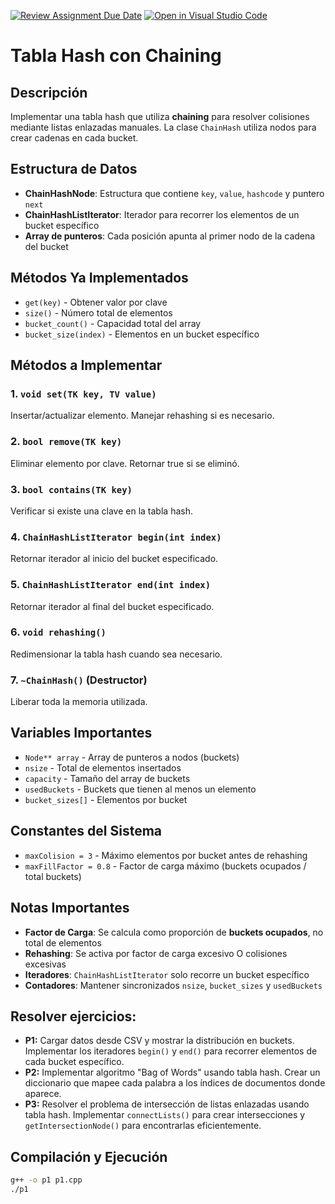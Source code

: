 [![Review Assignment Due Date](https://classroom.github.com/assets/deadline-readme-button-22041afd0340ce965d47ae6ef1cefeee28c7c493a6346c4f15d667ab976d596c.svg)](https://classroom.github.com/a/INK5rVnQ)
[![Open in Visual Studio Code](https://classroom.github.com/assets/open-in-vscode-2e0aaae1b6195c2367325f4f02e2d04e9abb55f0b24a779b69b11b9e10269abc.svg)](https://classroom.github.com/online_ide?assignment_repo_id=20462752&assignment_repo_type=AssignmentRepo)
# Tabla Hash con Chaining

## Descripción
Implementar una tabla hash que utiliza **chaining** para resolver colisiones mediante listas enlazadas manuales. La clase `ChainHash` utiliza nodos para crear cadenas en cada bucket.

## Estructura de Datos
- **ChainHashNode**: Estructura que contiene `key`, `value`, `hashcode` y puntero `next`
- **ChainHashListIterator**: Iterador para recorrer los elementos de un bucket específico
- **Array de punteros**: Cada posición apunta al primer nodo de la cadena del bucket

## Métodos Ya Implementados 
- `get(key)` - Obtener valor por clave
- `size()` - Número total de elementos
- `bucket_count()` - Capacidad total del array
- `bucket_size(index)` - Elementos en un bucket específico

## Métodos a Implementar 

### 1. `void set(TK key, TV value)`
Insertar/actualizar elemento. Manejar rehashing si es necesario.

### 2. `bool remove(TK key)`
Eliminar elemento por clave. Retornar true si se eliminó.

### 3. `bool contains(TK key)`
Verificar si existe una clave en la tabla hash.

### 4. `ChainHashListIterator begin(int index)`
Retornar iterador al inicio del bucket especificado.

### 5. `ChainHashListIterator end(int index)`
Retornar iterador al final del bucket especificado.

### 6. `void rehashing()`
Redimensionar la tabla hash cuando sea necesario.

### 7. `~ChainHash()` (Destructor)
Liberar toda la memoria utilizada.

## Variables Importantes
- `Node** array` - Array de punteros a nodos (buckets)
- `nsize` - Total de elementos insertados
- `capacity` - Tamaño del array de buckets
- `usedBuckets` - Buckets que tienen al menos un elemento
- `bucket_sizes[]` - Elementos por bucket

## Constantes del Sistema
- `maxColision = 3` - Máximo elementos por bucket antes de rehashing
- `maxFillFactor = 0.8` - Factor de carga máximo (buckets ocupados / total buckets)

## Notas Importantes
- **Factor de Carga**: Se calcula como proporción de **buckets ocupados**, no total de elementos
- **Rehashing**: Se activa por factor de carga excesivo O colisiones excesivas
- **Iteradores**: `ChainHashListIterator` solo recorre un bucket específico
- **Contadores**: Mantener sincronizados `nsize`, `bucket_sizes` y `usedBuckets`

## Resolver ejercicios:
- **P1:** Cargar datos desde CSV y mostrar la distribución en buckets. Implementar los iteradores `begin()` y `end()` para recorrer elementos de cada bucket específico.
- **P2:** Implementar algoritmo "Bag of Words" usando tabla hash. Crear un diccionario que mapee cada palabra a los índices de documentos donde aparece.
- **P3:** Resolver el problema de intersección de listas enlazadas usando tabla hash. Implementar `connectLists()` para crear intersecciones y `getIntersectionNode()` para encontrarlas eficientemente.

## Compilación y Ejecución
```bash
g++ -o p1 p1.cpp
./p1
```



